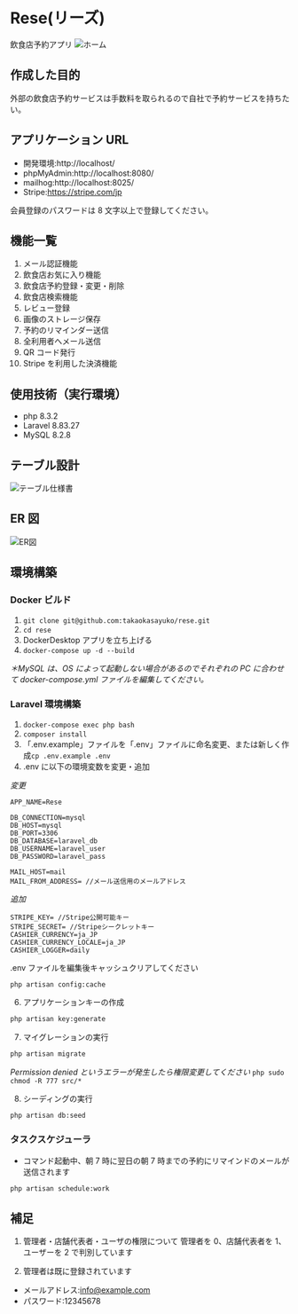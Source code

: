 # Rese(リーズ)

飲食店予約アプリ
![ホーム](src/public/image/shop_all.png)

## 作成した目的

外部の飲食店予約サービスは手数料を取られるので自社で予約サービスを持ちたい。

## アプリケーション URL

- 開発環境:http://localhost/
- phpMyAdmin:http://localhost:8080/
- mailhog:http://localhost:8025/
- Stripe:https://stripe.com/jp

会員登録のパスワードは 8 文字以上で登録してください。

## 機能一覧

1. メール認証機能
2. 飲食店お気に入り機能
3. 飲食店予約登録・変更・削除
4. 飲食店検索機能
5. レビュー登録
6. 画像のストレージ保存
7. 予約のリマインダー送信
8. 全利用者へメール送信
9. QR コード発行
10. Stripe を利用した決済機能

## 使用技術（実行環境）

- php 8.3.2
- Laravel 8.83.27
- MySQL 8.2.8

## テーブル設計

![テーブル仕様書](src/public/image/DB.png)

## ER 図

![ER図](src/public/image/DB.png)

## 環境構築

### Docker ビルド

1. `git clone git@github.com:takaokasayuko/rese.git`
2. `cd rese`
3. DockerDesktop アプリを立ち上げる
4. `docker-compose up -d --build`

_＊MySQL は、OS によって起動しない場合があるのでそれぞれの PC に合わせて docker-compose.yml ファイルを編集してください。_

### Laravel 環境構築

1. `docker-compose exec php bash`
2. `composer install`
3. 「.env.example」ファイルを「.env」ファイルに命名変更、または新しく作成`cp .env.example .env`
4. .env に以下の環境変数を変更・追加

_変更_

```text
APP_NAME=Rese

DB_CONNECTION=mysql
DB_HOST=mysql
DB_PORT=3306
DB_DATABASE=laravel_db
DB_USERNAME=laravel_user
DB_PASSWORD=laravel_pass

MAIL_HOST=mail
MAIL_FROM_ADDRESS= //メール送信用のメールアドレス
```

_追加_

```text
STRIPE_KEY= //Stripe公開可能キー
STRIPE_SECRET= //Stripeシークレットキー
CASHIER_CURRENCY=ja_JP
CASHIER_CURRENCY_LOCALE=ja_JP
CASHIER_LOGGER=daily
```

.env ファイルを編集後キャッシュクリアしてください

```text
php artisan config:cache
```

6. アプリケーションキーの作成

```bash
php artisan key:generate
```

7. マイグレーションの実行

```bash
php artisan migrate
```

_Permission denied というエラーが発生したら権限変更してください_
`php sudo chmod -R 777 src/*`

8. シーディングの実行

```bash
php artisan db:seed
```

### タスクスケジューラ

- コマンド起動中、朝 7 時に翌日の朝 7 時までの予約にリマインドのメールが送信されます

```bash
php artisan schedule:work
```

## 補足

1. 管理者・店舗代表者・ユーザの権限について
   管理者を 0、店舗代表者を 1、ユーザーを 2 で判別しています

2. 管理者は既に登録されています

- メールアドレス:info@example.com
- パスワード:12345678
